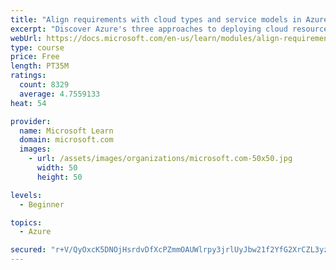 ```yaml
---
title: "Align requirements with cloud types and service models in Azure"
excerpt: "Discover Azure's three approaches to deploying cloud resources -- public, private, and hybrid -- and learn the difference each makes in your Azure services."
webUrl: https://docs.microsoft.com/en-us/learn/modules/align-requirements-in-azure/
type: course
price: Free
length: PT35M
ratings:
  count: 8329
  average: 4.7559133
heat: 54

provider:
  name: Microsoft Learn
  domain: microsoft.com
  images:
    - url: /assets/images/organizations/microsoft.com-50x50.jpg
      width: 50
      height: 50

levels:
  - Beginner

topics:
  - Azure

secured: "r+V/QyOxcK5DNOjHsrdvDfXcPZmmOAUWlrpy3jrlUyJbw21f2YfG2XrCZL3yz8U28Cm/IVXOsWf51GBNIQOTRGM25KffZ+hw0DtT3fymL+LVFdWW+LTN9Bh/UaBXHHBlGzpc/mKuhetVAvI7FF4dye/cFPxNATtQQw2ToymTSnD8fBw53BaRCW3L+7akDrECw2d/TWlKKC6ftAqh5MRxovxGncV2eCD3jebXpr0QiR+WfgLh9X62YFgvKbjMKdCJa8KA4beBmdTodpukK+dti6pmuUBv7gRJ9MVMq1LtHFYRtJC10Y40ml4wPZxnW/jX2WhD/0Iu36+hCXtDM3iAQPlIr+IQuTguxRmRKvD/K+2B+OmOT5ICrDn0ggHBfV3rIFR0fbXEV8fLX5lIRuIXda0c2/bX+7UXo9ZZnw/gYK0=;rdpBhDvRbey5v51kBxdepQ=="
---
```


